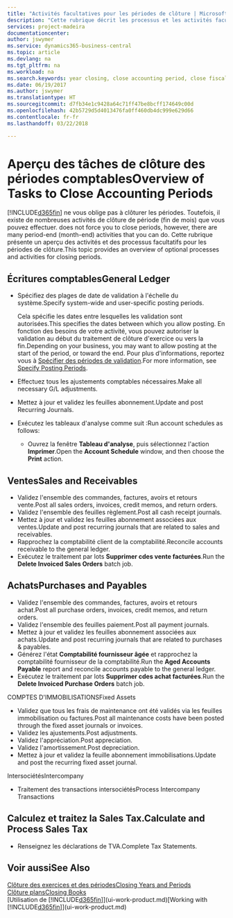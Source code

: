 ```yaml
---
title: "Activités facultatives pour les périodes de clôture | Microsoft Docs"
description: "Cette rubrique décrit les processus et les activités facultatifs pour la clôture des périodes comptables dans Business Central."
services: project-madeira
documentationcenter: 
author: jswymer
ms.service: dynamics365-business-central
ms.topic: article
ms.devlang: na
ms.tgt_pltfrm: na
ms.workload: na
ms.search.keywords: year closing, close accounting period, close fiscal year, aging, creditor payments, vendor payments
ms.date: 06/19/2017
ms.author: jswymer
ms.translationtype: HT
ms.sourcegitcommit: d7fb34e1c9428a64c71ff47be8bcff174649c00d
ms.openlocfilehash: 42b5729d5d4013476fa0ff460db4dc999e629d66
ms.contentlocale: fr-fr
ms.lasthandoff: 03/22/2018

---
```

# <a name="overview-of-tasks-to-close-accounting-periods"></a><span data-ttu-id="e29bc-103">Aperçu des tâches de clôture des périodes comptables</span><span class="sxs-lookup"><span data-stu-id="e29bc-103">Overview of Tasks to Close Accounting Periods</span></span>
[!INCLUDE[d365fin](includes/d365fin_md.md)]<span data-ttu-id="e29bc-104"> ne vous oblige pas à clôturer les périodes. Toutefois, il existe de nombreuses activités de clôture de période (fin de mois) que vous pouvez effectuer.</span><span class="sxs-lookup"><span data-stu-id="e29bc-104"> does not force you to close periods, however, there are many period-end (month-end) activities that you can do.</span></span> <span data-ttu-id="e29bc-105">Cette rubrique présente un aperçu des activités et des processus facultatifs pour les périodes de clôture.</span><span class="sxs-lookup"><span data-stu-id="e29bc-105">This topic provides an overview of optional processes and activities for closing periods.</span></span>  

## <a name="general-ledger"></a><span data-ttu-id="e29bc-106">Écritures comptables</span><span class="sxs-lookup"><span data-stu-id="e29bc-106">General Ledger</span></span>
* <span data-ttu-id="e29bc-107">Spécifiez des plages de date de validation à l'échelle du système.</span><span class="sxs-lookup"><span data-stu-id="e29bc-107">Specify system-wide and user-specific posting periods.</span></span>  

    <span data-ttu-id="e29bc-108">Cela spécifie les dates entre lesquelles les validation sont autorisées.</span><span class="sxs-lookup"><span data-stu-id="e29bc-108">This specifies the dates between which you allow posting.</span></span> <span data-ttu-id="e29bc-109">En fonction des besoins de votre activité, vous pouvez autoriser la validation au début du traitement de clôture d'exercice ou vers la fin.</span><span class="sxs-lookup"><span data-stu-id="e29bc-109">Depending on your business, you may want to allow posting at the start of the period, or toward the end.</span></span> <span data-ttu-id="e29bc-110">Pour plus d'informations, reportez vous à [Spécifier des périodes de validation](finance-how-specify-posting-periods.md).</span><span class="sxs-lookup"><span data-stu-id="e29bc-110">For more information, see [Specify Posting Periods](finance-how-specify-posting-periods.md).</span></span>  
* <span data-ttu-id="e29bc-111">Effectuez tous les ajustements comptables nécessaires.</span><span class="sxs-lookup"><span data-stu-id="e29bc-111">Make all necessary G/L adjustments.</span></span>  
* <span data-ttu-id="e29bc-112">Mettez à jour et validez les feuilles abonnement.</span><span class="sxs-lookup"><span data-stu-id="e29bc-112">Update and post Recurring Journals.</span></span>  
  <!--* Process Consolidations-->
* <span data-ttu-id="e29bc-113">Exécutez les tableaux d'analyse comme suit :</span><span class="sxs-lookup"><span data-stu-id="e29bc-113">Run account schedules as follows:</span></span>  
  * <span data-ttu-id="e29bc-114">Ouvrez la fenêtre **Tableau d'analyse**, puis sélectionnez l'action **Imprimer**.</span><span class="sxs-lookup"><span data-stu-id="e29bc-114">Open the **Account Schedule** window, and then choose the **Print** action.</span></span>  

## <a name="sales-and-receivables"></a><span data-ttu-id="e29bc-115">Ventes</span><span class="sxs-lookup"><span data-stu-id="e29bc-115">Sales and Receivables</span></span>
* <span data-ttu-id="e29bc-116">Validez l'ensemble des commandes, factures, avoirs et retours vente.</span><span class="sxs-lookup"><span data-stu-id="e29bc-116">Post all sales orders, invoices, credit memos, and return orders.</span></span>  
* <span data-ttu-id="e29bc-117">Validez l'ensemble des feuilles règlement.</span><span class="sxs-lookup"><span data-stu-id="e29bc-117">Post all cash receipt journals.</span></span>  
* <span data-ttu-id="e29bc-118">Mettez à jour et validez les feuilles abonnement associées aux ventes.</span><span class="sxs-lookup"><span data-stu-id="e29bc-118">Update and post recurring journals that are related to sales and receivables.</span></span>  
* <span data-ttu-id="e29bc-119">Rapprochez la comptabilité client de la comptabilité.</span><span class="sxs-lookup"><span data-stu-id="e29bc-119">Reconcile accounts receivable to the general ledger.</span></span>  
* <span data-ttu-id="e29bc-120">Exécutez le traitement par lots **Supprimer cdes vente facturées**.</span><span class="sxs-lookup"><span data-stu-id="e29bc-120">Run the **Delete Invoiced Sales Orders** batch job.</span></span>  

## <a name="purchases-and-payables"></a><span data-ttu-id="e29bc-121">Achats</span><span class="sxs-lookup"><span data-stu-id="e29bc-121">Purchases and Payables</span></span>
* <span data-ttu-id="e29bc-122">Validez l'ensemble des commandes, factures, avoirs et retours achat.</span><span class="sxs-lookup"><span data-stu-id="e29bc-122">Post all purchase orders, invoices, credit memos, and return orders.</span></span>  
* <span data-ttu-id="e29bc-123">Validez l'ensemble des feuilles paiement.</span><span class="sxs-lookup"><span data-stu-id="e29bc-123">Post all payment journals.</span></span>  
* <span data-ttu-id="e29bc-124">Mettez à jour et validez les feuilles abonnement associées aux achats.</span><span class="sxs-lookup"><span data-stu-id="e29bc-124">Update and post recurring journals that are related to purchases & payables.</span></span>  
* <span data-ttu-id="e29bc-125">Générez l'état **Comptabilité fournisseur âgée** et rapprochez la comptabilité fournisseur de la comptabilité.</span><span class="sxs-lookup"><span data-stu-id="e29bc-125">Run the **Aged Accounts Payable** report and reconcile accounts payable to the general ledger.</span></span>  
* <span data-ttu-id="e29bc-126">Exécutez le traitement par lots **Supprimer cdes achat facturées**.</span><span class="sxs-lookup"><span data-stu-id="e29bc-126">Run the **Delete Invoiced Purchase Orders** batch job.</span></span>  

<span data-ttu-id="e29bc-127">COMPTES D'IMMOBILISATIONS</span><span class="sxs-lookup"><span data-stu-id="e29bc-127">Fixed Assets</span></span>
* <span data-ttu-id="e29bc-128">Validez que tous les frais de maintenance ont été validés via les feuilles immobilisation ou factures.</span><span class="sxs-lookup"><span data-stu-id="e29bc-128">Post all maintenance costs have been posted through the fixed asset journals or invoices.</span></span>
* <span data-ttu-id="e29bc-129">Validez les ajustements.</span><span class="sxs-lookup"><span data-stu-id="e29bc-129">Post adjustments.</span></span>
* <span data-ttu-id="e29bc-130">Validez l'appréciation.</span><span class="sxs-lookup"><span data-stu-id="e29bc-130">Post appreciation.</span></span>
* <span data-ttu-id="e29bc-131">Validez l'amortissement.</span><span class="sxs-lookup"><span data-stu-id="e29bc-131">Post depreciation.</span></span>
* <span data-ttu-id="e29bc-132">Mettez à jour et validez la feuille abonnement immobilisations.</span><span class="sxs-lookup"><span data-stu-id="e29bc-132">Update and post the recurring fixed asset journal.</span></span>

<span data-ttu-id="e29bc-133">Intersociétés</span><span class="sxs-lookup"><span data-stu-id="e29bc-133">Intercompany</span></span>
* <span data-ttu-id="e29bc-134">Traitement des transactions intersociétés</span><span class="sxs-lookup"><span data-stu-id="e29bc-134">Process Intercompany Transactions</span></span>

## <a name="calculate-and-process-sales-tax"></a><span data-ttu-id="e29bc-135">Calculez et traitez la Sales Tax.</span><span class="sxs-lookup"><span data-stu-id="e29bc-135">Calculate and Process Sales Tax</span></span>
* <span data-ttu-id="e29bc-136">Renseignez les déclarations de TVA.</span><span class="sxs-lookup"><span data-stu-id="e29bc-136">Complete Tax Statements.</span></span>  

## <a name="see-also"></a><span data-ttu-id="e29bc-137">Voir aussi</span><span class="sxs-lookup"><span data-stu-id="e29bc-137">See Also</span></span>
[<span data-ttu-id="e29bc-138">Clôture des exercices et des périodes</span><span class="sxs-lookup"><span data-stu-id="e29bc-138">Closing Years and Periods</span></span>](year-close-years-periods.md)  
[<span data-ttu-id="e29bc-139">Clôture plans</span><span class="sxs-lookup"><span data-stu-id="e29bc-139">Closing Books</span></span>](year-close-books.md)  
<span data-ttu-id="e29bc-140">[Utilisation de [!INCLUDE[d365fin](includes/d365fin_md.md)]](ui-work-product.md)</span><span class="sxs-lookup"><span data-stu-id="e29bc-140">[Working with [!INCLUDE[d365fin](includes/d365fin_md.md)]](ui-work-product.md)</span></span>

